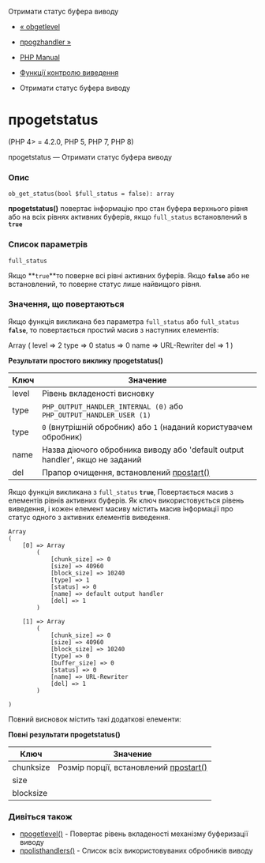 Отримати статус буфера виводу

-   [« obgetlevel](function.ob-get-level.html)
    
-   [проgzhandler »](function.ob-gzhandler.html)
    
-   [PHP Manual](index.html)
    
-   [Функції контролю виведення](ref.outcontrol.html)
    
-   Отримати статус буфера виводу
    

# проgetstatus

(PHP 4> = 4.2.0, PHP 5, PHP 7, PHP 8)

проgetstatus — Отримати статус буфера виводу

### Опис

```methodsynopsis
ob_get_status(bool $full_status = false): array
```

**проgetstatus()** повертає інформацію про стан буфера верхнього рівня або на всіх рівнях активних буферів, якщо `full_status` встановлений в **`true`**

### Список параметрів

`full_status`

Якщо \*\*`true`\*\*то поверне всі рівні активних буферів. Якщо **`false`** або не встановлений, то поверне статус лише найвищого рівня.

### Значення, що повертаються

Якщо функція викликана без параметра `full_status` або `full_status` **`false`**, то повертається простий масив з наступних елементів:

Array ( level => 2 type => 0 status => 0 name => URL-Rewriter del => 1 )

**Результати простого виклику **проgetstatus()****

| Ключ  | Значение                                                                     |
|-------|------------------------------------------------------------------------------|
| level | Рівень вкладеності висновку                                                  |
| type  | `PHP_OUTPUT_HANDLER_INTERNAL (0)` або `PHP_OUTPUT_HANDLER_USER (1)`          |
| type  | `0` (внутрішній обробник) або `1` (наданий користувачем обробник)            |
| name  | Назва діючого обробника виводу або 'default output handler', якщо не заданий |
| del   | Прапор очищення, встановлений [проstart()](function.ob-start.html)           |

Якщо функція викликана з `full_status` **`true`**, Повертається масив з елементів рівнів активних буферів. Як ключ використовується рівень виведення, і кожен елемент масиву містить масив інформації про статус одного з активних елементів виведення.

```
Array
(
    [0] => Array
        (
            [chunk_size] => 0
            [size] => 40960
            [block_size] => 10240
            [type] => 1
            [status] => 0
            [name] => default output handler
            [del] => 1
        )

    [1] => Array
        (
            [chunk_size] => 0
            [size] => 40960
            [block_size] => 10240
            [type] => 0
            [buffer_size] => 0
            [status] => 0
            [name] => URL-Rewriter
            [del] => 1
        )

)
```

Повний висновок містить такі додаткові елементи:

**Повні результати **проgetstatus()****

| Ключ      | Значение                                                         |
|-----------|------------------------------------------------------------------|
| chunksize | Розмір порції, встановлений [проstart()](function.ob-start.html) |
| size      |                                                                  |
| blocksize |                                                                  |

### Дивіться також

-   [проgetlevel()](function.ob-get-level.html) - Повертає рівень вкладеності механізму буферизації виводу
-   [проlisthandlers()](function.ob-list-handlers.html) - Список всіх використовуваних обробників виводу